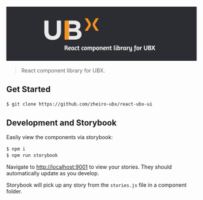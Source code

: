 ![ubx-ui logo](https://github.com/zheiro-ubx/react-ubx-ui/blob/develop/public/logo-full.jpg)

> React component library for UBX.

## Get Started

```bash
$ git clone https://github.com/zheiro-ubx/react-ubx-ui
```

## Development and Storybook

Easily view the components via storybook:

```bash
$ npm i
$ npm run storybook
```

Navigate to [http://localhost:9001](http://localhost:9001) to view your stories. They should automatically update as you develop.

Storybook will pick up any story from the `stories.js` file in a component folder.
